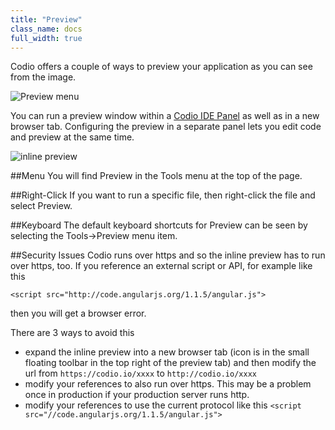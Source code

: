 ```yaml
---
title: "Preview"
class_name: docs
full_width: true
---
```


Codio offers a couple of ways to preview your application as you can see from the image.

![Preview menu](/img/docs/preview.png)

You can run a preview window within a [Codio IDE Panel](/docs/panels) as well as in a new browser tab. Configuring the preview in a separate panel lets you edit code and preview at the same time.

![inline preview](/img/docs/inline-preview.png)

##Menu
You will find Preview in the Tools menu at the top of the page.

##Right-Click
If you want to run a specific file, then right-click the file and select Preview.

##Keyboard
The default keyboard shortcuts for Preview can be seen by selecting the Tools->Preview menu item.

##Security Issues
Codio runs over https and so the inline preview has to run over https, too. If you reference an external script or API, for example like this

	<script src="http://code.angularjs.org/1.1.5/angular.js">

then you will get a browser error.

There are 3 ways to avoid this

- expand the inline preview into a new browser tab (icon is in the small floating toolbar in the top right of the preview tab) and then modify the url from `https://codio.io/xxxx` to `http://codio.io/xxxx`
- modify your references to also run over https. This may be a problem once in production if your production server runs http.
- modify your references to use the current protocol like this `<script src="//code.angularjs.org/1.1.5/angular.js">`




